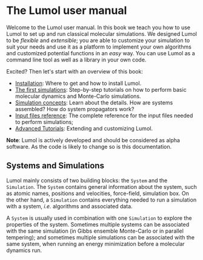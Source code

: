 # The Lumol user manual

Welcome to the Lumol user manual. In this book we teach you how to use Lumol to
set up and run classical molecular simulations. We designed Lumol to be
*flexible* and *extensible*; you are able to customize your simulation to suit
your needs and use it as a platform to implement your own algorithms and
customized potential functions in an *easy* way. You can use Lumol as a command
line tool as well as a library in your own code.

Excited? Then let's start with an overview of this book:
- [Installation](installation.html): Where to get and how to install Lumol.
- [The first simulations](): Step-by-step tutorials on
  how to perform basic molecular dynamics and Monte-Carlo simulations.
- [Simulation concepts](concepts/intro.html): Learn about the details. How are
  systems assembled? How do system propagators work?
- [Input files reference](input/intro.html): The complete reference for the
  input files needed to perform simulations;
- [Advanced Tutorials](): Extending and customizing Lumol.

**Note**: Lumol is actively developed and should be considered as alpha software.
As the code is likely to change so is this documentation.

## Systems and Simulations

Lumol mainly consists of two building blocks: the `System` and the `Simulation`.
The `System` contains general information about the system, such as atomic
names, positions and velocities, force-field, simulation box. On the other hand,
a `Simulation` contains everything needed to run a simulation with a system,
*i.e.* algorithms and associated data.

A `System` is usually used in combination with one `Simulation` to explore the
properties of the system. Sometimes multiple systems can be associated with the
same simulation (in Gibbs ensemble Monte-Carlo or in parallel tempering); and
sometimes multiple simulations can be associated with the same system, when
running an energy minimization before a molecular dynamics run.
